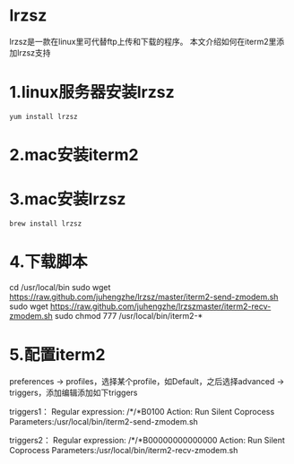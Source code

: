 # lrzsz
lrzsz是一款在linux里可代替ftp上传和下载的程序。
本文介绍如何在iterm2里添加lrzsz支持
# 1.linux服务器安装lrzsz
<code>yum install lrzsz</code>
# 2.mac安装iterm2
# 3.mac安装lrzsz
<code>brew install lrzsz</code>
# 4.下载脚本

cd /usr/local/bin
sudo wget https://raw.github.com/juhengzhe/lrzsz/master/iterm2-send-zmodem.sh
sudo wget https://raw.github.com/juhengzhe/lrzszmaster/iterm2-recv-zmodem.sh
sudo chmod 777 /usr/local/bin/iterm2-*


# 5.配置iterm2
preferences → profiles，选择某个profile，如Default，之后选择advanced → triggers，添加编辑添加如下triggers

triggers1：
Regular expression: /*/*B0100
Action: Run Silent Coprocess
Parameters:/usr/local/bin/iterm2-send-zmodem.sh
 
triggers2：
Regular expression: /*/*B00000000000000
Action: Run Silent Coprocess
Parameters:/usr/local/bin/iterm2-recv-zmodem.sh


